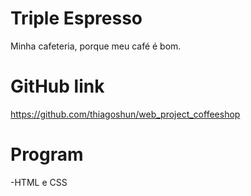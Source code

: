 # Triple Espresso

Minha cafeteria, porque meu café é bom.

# GitHub link

https://github.com/thiagoshun/web_project_coffeeshop

# Program

-HTML e CSS
